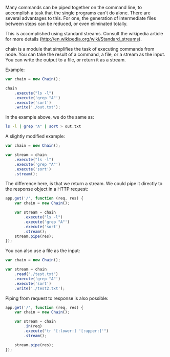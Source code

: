 Many commands can be piped together on the command line, to accomplish a task that the single programs can't do alone.  There are several advantages to this.  For one, the generation of intermediate files between steps can be reduced, or even eliminated totally.

This is accomplished using standard streams.  Consult the wikipedia article for more details (http://en.wikipedia.org/wiki/Standard_streams).

chain is a module that simplifies the task of executing commands from node.  You can take the result of a command, a file, or a stream as the input.  You can write the output to a file, or return it as a stream.

Example:

```javascript
var chain = new Chain();

chain
    .execute("ls -l")
    .execute('grep "A"')
    .execute('sort')
    .write('./out.txt');
```

In the example above, we do the same as:

```bash
ls -l | grep "A" | sort > out.txt
```

A slightly modified example:

```javascript
var chain = new Chain();

var stream = chain
    .execute("ls -l")
    .execute('grep "A"')
    .execute('sort')
    .stream();
```

The difference here, is that we return a stream.  We could pipe it directly to the response object in a HTTP request:

```javascript
app.get('/', function (req, res) {
    var chain = new Chain();

    var stream = chain
        .execute("ls -l")
        .execute('grep "A"')
        .execute('sort')
        .stream();
    stream.pipe(res);
});
```

You can also use a file as the input:

```javascript
var chain = new Chain();

var stream = chain
    .read("./test.txt")
    .execute('grep "A"')
    .execute('sort')
    .write('./test2.txt');
```

Piping from request to response is also possible:

```javascript
app.get('/', function (req, res) {
    var chain = new Chain();

    var stream = chain
        .in(req)
        .execute("tr '[:lower:] '[:upper:]'")
        .stream();

    stream.pipe(res);
});
```
